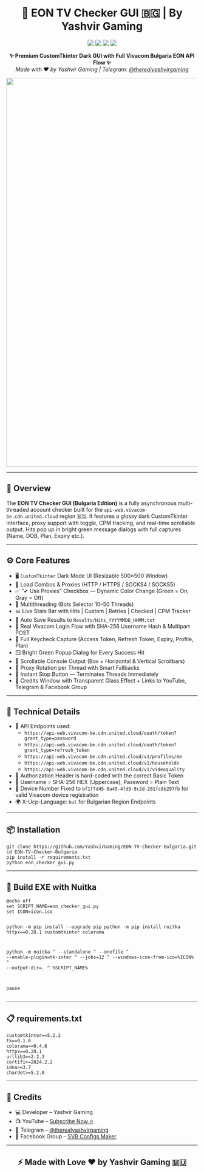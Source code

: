 <h1 align="center">🎯 EON TV Checker GUI 🇧🇬 | By Yashvir Gaming</h1>

<p align="center">
  <img src="https://img.shields.io/badge/Platform-Windows%2010%2F11-blue?style=for-the-badge">
  <img src="https://img.shields.io/badge/Python-3.10%2B-yellow?style=for-the-badge">
  <img src="https://img.shields.io/badge/Framework-CustomTkinter%20GUI-green?style=for-the-badge">
  <img src="https://img.shields.io/badge/Network-httpx%200.28.1-lightgrey?style=for-the-badge">
</p>

<p align="center">
  <b>✨ Premium CustomTkinter Dark GUI with Full Vivacom Bulgaria EON API Flow ✨</b><br>
  <i>Made with ♥ by Yashvir Gaming | Telegram: <a href="https://t.me/therealyashvirgaming">@therealyashvirgaming</a></i>
</p>

<p align="center">
<img width="1536" height="1024" alt="BANNER" src="https://github.com/user-attachments/assets/7d99d0ed-3310-4615-9438-d8055541b140" />
</p>

---

<h2>🚀 Overview</h2>
<p>
The <b>EON TV Checker GUI (Bulgaria Edition)</b> is a fully asynchronous multi-threaded
account checker built for the <code>api-web.vivacom-be.cdn.united.cloud</code> region 🇧🇬.  
It features a glossy dark CustomTkinter interface, proxy support with toggle, CPM tracking, and real-time scrollable output.  
Hits pop up in bright green message dialogs with full captures (Name, DOB, Plan, Expiry etc.).
</p>

---

<h2>⚙️ Core Features</h2>
<ul>
  <li>🖥️ <code>CustomTkinter</code> Dark Mode UI (Resizable 500×500 Window)</li>
  <li>📂 Load Combos & Proxies (HTTP / HTTPS / SOCKS4 / SOCKS5)</li>
  <li>✅ “✔ Use Proxies” Checkbox — Dynamic Color Change (Green = On, Gray = Off)</li>
  <li>🔁 Multithreading (Bots Selector 10–50 Threads)</li>
  <li>📊 Live Stats Bar with Hits | Custom | Retries | Checked | CPM Tracker</li>
  <li>💾 Auto Save Results to <code>Results/Hits_YYYYMMDD_HHMM.txt</code></li>
  <li>🧩 Real Vivacom Login Flow with SHA-256 Username Hash & Multipart POST</li>
  <li>🔑 Full Keycheck Capture (Access Token, Refresh Token, Expiry, Profile, Plan)</li>
  <li>🪟 Bright Green Popup Dialog for Every Success Hit</li>
  <li>🧭 Scrollable Console Output (Box + Horizontal & Vertical Scrollbars)</li>
  <li>📶 Proxy Rotation per Thread with Smart Fallbacks</li>
  <li>🛑 Instant Stop Button — Terminates Threads Immediately</li>
  <li>💬 Credits Window with Transparent Glass Effect + Links to YouTube, Telegram & Facebook Group</li>
</ul>

---

<h2>🧠 Technical Details</h2>
<ul>
  <li>📡 API Endpoints used:
    <ul>
      <li><code>https://api-web.vivacom-be.cdn.united.cloud/oauth/token?grant_type=password</code></li>
      <li><code>https://api-web.vivacom-be.cdn.united.cloud/oauth/token?grant_type=refresh_token</code></li>
      <li><code>https://api-web.vivacom-be.cdn.united.cloud/v1/profiles/me</code></li>
      <li><code>https://api-web.vivacom-be.cdn.united.cloud/v1/households</code></li>
      <li><code>https://api-web.vivacom-be.cdn.united.cloud/v1/videoquality</code></li>
    </ul>
  </li>
  <li>🔐 Authorization Header is hard-coded with the correct Basic Token</li>
  <li>🧮 Username = SHA-256 HEX (Uppercase), Password = Plain Text</li>
  <li>📱 Device Number Fixed to <code>bf1f7d45-0a45-4fd9-9c2d-261fc8b297fb</code> for valid Vivacom device registration</li>
  <li>🌍 X-Ucp-Language: <code>bul</code> for Bulgarian Region Endpoints</li>
</ul>

---

<h2>📦 Installation</h2>
<pre><code>git clone https://github.com/YashvirGaming/EON-TV-Checker-Bulgaria.git
cd EON-TV-Checker-Bulgaria
pip install -r requirements.txt
python eon_checker_gui.py
</code></pre>

---

<h2>🧰 Build EXE with Nuitka</h2>
<pre><code>@echo off
set SCRIPT_NAME=eon_checker_gui.py
set ICON=icon.ico

python -m pip install --upgrade pip
python -m pip install nuitka httpx==0.28.1 customtkinter colorama

python -m nuitka ^
 --standalone ^
 --onefile ^
 --enable-plugin=tk-inter ^
 --jobs=12 ^
 --windows-icon-from-ico=%ICON% ^
 --output-dir=. ^
 %SCRIPT_NAME%

pause
</code></pre>

---

<h2>📋 requirements.txt</h2>
<pre><code>customtkinter==5.2.2
tk==0.1.0
colorama==0.4.6
httpx==0.28.1
urllib3==2.2.3
certifi>=2024.2.2
idna>=3.7
chardet>=5.2.0
</code></pre>

---

<h2>💖 Credits</h2>
<ul>
  <li>💻 Developer – Yashvir Gaming</li>
  <li>📺 YouTube – <a href="https://www.youtube.com/@YashvirBlogger?sub_confirmation=1">Subscribe Now 🔥</a></li>
  <li>💬 Telegram – <a href="https://t.me/therealyashvirgaming">@therealyashvirgaming</a></li>
  <li>👥 Facebook Group – <a href="https://www.facebook.com/groups/svbconfigsmaker/">SVB Configs Maker</a></li>
</ul>

---

<h2 align="center">⚡ Made with Love ♥ by Yashvir Gaming 🇲🇺</h2>

